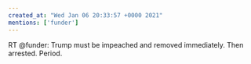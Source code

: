 ```yaml
---
created_at: "Wed Jan 06 20:33:57 +0000 2021"
mentions: ['funder']
---
```


RT @funder: Trump must be impeached and removed immediately. Then arrested. Period.